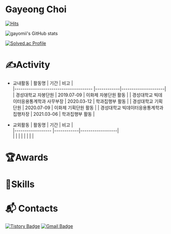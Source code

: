 # Gayeong Choi
[![Hits](https://hits.seeyoufarm.com/api/count/incr/badge.svg?url=https%3A%2F%2Fgithub.com%2Fgayomiiiii&count_bg=%23FEFFC3&title_bg=%23FFC6C6&icon=&icon_color=%23F0F0F0&title=hits&edge_flat=false)](https://hits.seeyoufarm.com)


![gayomii's GitHub stats](https://github-readme-stats.vercel.app/api?username=gayomiiiii&show_icons=true&theme=radical)

[![Solved.ac Profile](http://mazassumnida.wtf/api/v2/generate_badge?boj=yh460700)](https://solved.ac/yh460700/)

# ✍️Activity

- 교내활동
| 활동명                                | 기간        | 비고                |                       
|-------------------------------------- |------------|---------------------|
| 경성대학교 자봉단원                    | 2019.07-09  | 이화제 자봉단원 활동 |
| 경성대학교 빅데이터응용통계학과 사무부장 |  2020.03-12 | 학과집행부 활동      |
| 경성대학교 기획단원                    |  2020.07-09 | 이화제 기획단원 활동 |
| 경성대학교 빅데이터응용통계학과 집행차장 |  2021.03-06 | 학과집행부 활동      |


- 교외활동
| 활동명            | 기간    | 비고         |                       
|------------------ |------------|------------------|                      
|                   |            |                  |
|                   |            |                  |

# 🏆Awards

# 💪Skills

# :mailbox_with_mail: Contacts
[![Tistory Badge](http://img.shields.io/badge/Tistory-000000.svg?&style=flat-square&logo=Tistory&link=https://gayomii.tistory.com/)](https://gayomii.tistory.com/)
[![Gmail Badge](https://img.shields.io/badge/Gmail-d14836?style=flat-square&logo=Gmail&logoColor=white&link=mailto:yh460700@gmail.com)](yh460700@gmail.com)
